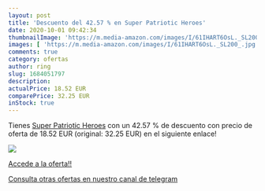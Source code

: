 ```yaml
---
layout: post
title: 'Descuento del 42.57 % en Super Patriotic Heroes'
date: 2020-10-01 09:42:34
thumbnailImage: 'https://m.media-amazon.com/images/I/61IHART6OsL._SL200_.jpg'
images: [ 'https://m.media-amazon.com/images/I/61IHART6OsL._SL200_.jpg' ]
comments: true
category: ofertas
author: ring
slug: 1684051797
description:
actualPrice: 18.52 EUR
comparePrice: 32.25 EUR
inStock: true
---
```


Tienes [Super Patriotic Heroes](https://www.amazon.es/dp/1684051797/?tag=redken-21) con un 42.57 % de descuento con precio de oferta de 18.52 EUR (original: 32.25 EUR) en el siguiente enlace!

[![](https://m.media-amazon.com/images/I/61IHART6OsL._SL200_.jpg)](https://www.amazon.es/dp/1684051797/?tag=redken-21)

[Accede a la oferta!!](https://www.amazon.es/dp/1684051797/?tag=redken-21)

[Consulta otras ofertas en nuestro canal de telegram](https://t.me/s/ofertas25)
